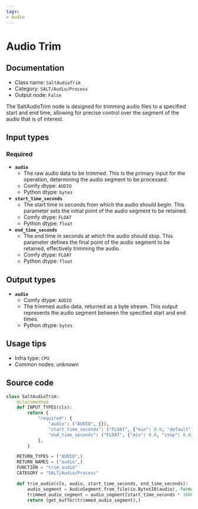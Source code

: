 ```yaml
---
tags:
- Audio
---
```


# Audio Trim
## Documentation
- Class name: `SaltAudioTrim`
- Category: `SALT/Audio/Process`
- Output node: `False`

The SaltAudioTrim node is designed for trimming audio files to a specified start and end time, allowing for precise control over the segment of the audio that is of interest.
## Input types
### Required
- **`audio`**
    - The raw audio data to be trimmed. This is the primary input for the operation, determining the audio segment to be processed.
    - Comfy dtype: `AUDIO`
    - Python dtype: `bytes`
- **`start_time_seconds`**
    - The start time in seconds from which the audio should begin. This parameter sets the initial point of the audio segment to be retained.
    - Comfy dtype: `FLOAT`
    - Python dtype: `float`
- **`end_time_seconds`**
    - The end time in seconds at which the audio should stop. This parameter defines the final point of the audio segment to be retained, effectively trimming the audio.
    - Comfy dtype: `FLOAT`
    - Python dtype: `float`
## Output types
- **`audio`**
    - Comfy dtype: `AUDIO`
    - The trimmed audio data, returned as a byte stream. This output represents the audio segment between the specified start and end times.
    - Python dtype: `bytes`
## Usage tips
- Infra type: `CPU`
- Common nodes: unknown


## Source code
```python
class SaltAudioTrim:
    @classmethod
    def INPUT_TYPES(cls):
        return {
            "required": {
                "audio": ("AUDIO", {}),
                "start_time_seconds": ("FLOAT", {"min": 0.0, "default": 0.0, "step": 0.01}),
                "end_time_seconds": ("FLOAT", {"min": 0.0, "step": 0.01}),
            },
        }

    RETURN_TYPES = ("AUDIO",)
    RETURN_NAMES = ("audio",)
    FUNCTION = "trim_audio"
    CATEGORY = "SALT/Audio/Process"

    def trim_audio(cls, audio, start_time_seconds, end_time_seconds):
        audio_segment = AudioSegment.from_file(io.BytesIO(audio), format="wav")
        trimmed_audio_segment = audio_segment[start_time_seconds * 1000:end_time_seconds * 1000]
        return (get_buffer(trimmed_audio_segment),)

```
